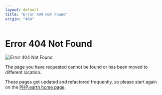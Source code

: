 ```yaml
---
layout: default
title: "Error 404 Not Found"
origin: "404"
---
```


# Error 404 Not Found

![Error 404 Not Found](/assets/img/elephpant-404.png "Error 404 Not Found")

The page you have requested cannot be found or has been moved to different
location.

These pages get updated and refactored frequently, so please start again on the
[PHP.earth home page](https://php.earth).
